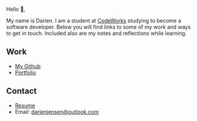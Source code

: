 Hello 👋, 

My name is Darien. I am a student at [CodeWorks](https://boisecodeworks.com) studying to become a software developer. Below you will find links to some of my work and ways to get in touch. Included also are my notes and reflections while learning. 

## Work

* [My Github](https://github.com/DaDarwin)
* [Portfolio](https://DaDarwin.github.io/)

## Contact

* [Resume](https://DaDarwin.github.io/resume)
* Email: darienjensen@outlook.com
